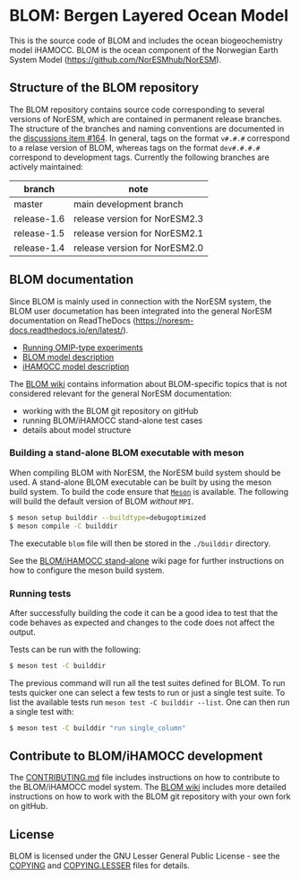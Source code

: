 # BLOM: Bergen Layered Ocean Model

This is the source code of BLOM and includes the ocean biogeochemistry
model iHAMOCC. BLOM is the ocean component of the Norwegian Earth System
Model (<https://github.com/NorESMhub/NorESM>).

## Structure of the BLOM repository

The BLOM repository contains source code corresponding to several versions of NorESM, which are contained in
permanent release branches. The structure of the branches and naming conventions are documented in the
[discussions item #164](https://github.com/NorESMhub/BLOM/discussions/164). In general, tags on the format
`v#.#.#` correspond to a relase version of BLOM, whereas tags on the format `dev#.#.#.#` correspond to 
development tags. Currently the following branches are actively maintained:

| branch      | note                          |
|-------------|-------------------------------|
| master      | main development branch       |
| release-1.6 | release version for NorESM2.3 |
| release-1.5 | release version for NorESM2.1 |
| release-1.4 | release version for NorESM2.0 |


## BLOM documentation

Since BLOM is mainly used in connection with the NorESM system, the BLOM user documetation has been integrated
into the general NorESM documentation on ReadTheDocs (<https://noresm-docs.readthedocs.io/en/latest/>).
- [Running OMIP-type experiments](https://noresm-docs.readthedocs.io/en/latest/configurations/omips.html#blom)
- [BLOM model description](https://noresm-docs.readthedocs.io/en/latest/model-description/ocn_model.html)
- [iHAMOCC model description](https://noresm-docs.readthedocs.io/en/latest/model-description/ocn_model.html)

The [BLOM wiki](https://github.com/NorESMhub/BLOM/wiki) contains information about
BLOM-specific topics that is not considered relevant for the general NorESM documentation:
- working with the BLOM git repository on gitHub
- running BLOM/iHAMOCC stand-alone test cases
- details about model structure

### Building a stand-alone BLOM executable with meson
When compiling BLOM with NorESM, the NorESM build system should be used. A stand-alone
BLOM executable can be built by using the meson build system.
To build the code ensure that [`Meson`](https://mesonbuild.com/) is available.
The following will build the default version of BLOM _without_ `MPI`.

```bash
$ meson setup builddir --buildtype=debugoptimized
$ meson compile -C builddir
```

The executable `blom` file will then be stored in the `./builddir` directory.

See the [BLOM/iHAMOCC stand-alone](https://github.com/NorESMhub/BLOM/wiki/Run-BLOM-iHAMOCC-stand-alone)
wiki page for further instructions on how to configure the meson build system.

### Running tests
After successfully building the code it can be a good idea to test that the code
behaves as expected and changes to the code does not affect the output.

Tests can be run with the following:

```bash
$ meson test -C builddir
```

The previous command will run all the test suites defined for BLOM. To run tests
quicker one can select a few tests to run or just a single test suite. To list
the available tests run `meson test -C builddir --list`. One can then run a
single test with:

```bash
$ meson test -C builddir "run single_column"
```

## Contribute to BLOM/iHAMOCC development

The [CONTRIBUTING.md](CONTRIBUTING.md) file includes instructions on how to contribute
to the BLOM/iHAMOCC model system. The [BLOM wiki](https://github.com/NorESMhub/BLOM/wiki) 
includes more detailed instructions on how to work with the BLOM git repository with your
own fork on gitHub.

## License

BLOM is licensed under the GNU Lesser General Public License - see the
[COPYING](COPYING) and [COPYING.LESSER](COPYING.LESSER) files for
details.
